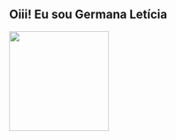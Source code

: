 ##  Oiii! Eu sou Germana Letícia
 <div>
  <a href="https://github.com/germanaleticia">
  <img height = "180em" src = "https://github-readme-stats.vercel.app/api?username=Germana&show_icons=true&theme=dracula&include_all_commits=true&count_private=true" />
  
</div>
